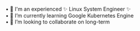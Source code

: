 • 👋 I'm an experienced ✨ Linux System Engineer ✨  
• 🌱 I’m currently learning Google Kubernetes Engine  
• 💞️ I’m looking to collaborate on long-term  
<!--- • 📫 You can reach me at andu74dev@gmail.com --->
<!--- • 👀 I’m interested in --->

<!---
andu74dev/andu74dev is a ✨ special ✨ repository because its `README.md` (this file) appears on your GitHub profile.
You can click the Preview link to take a look at your changes.
--->
